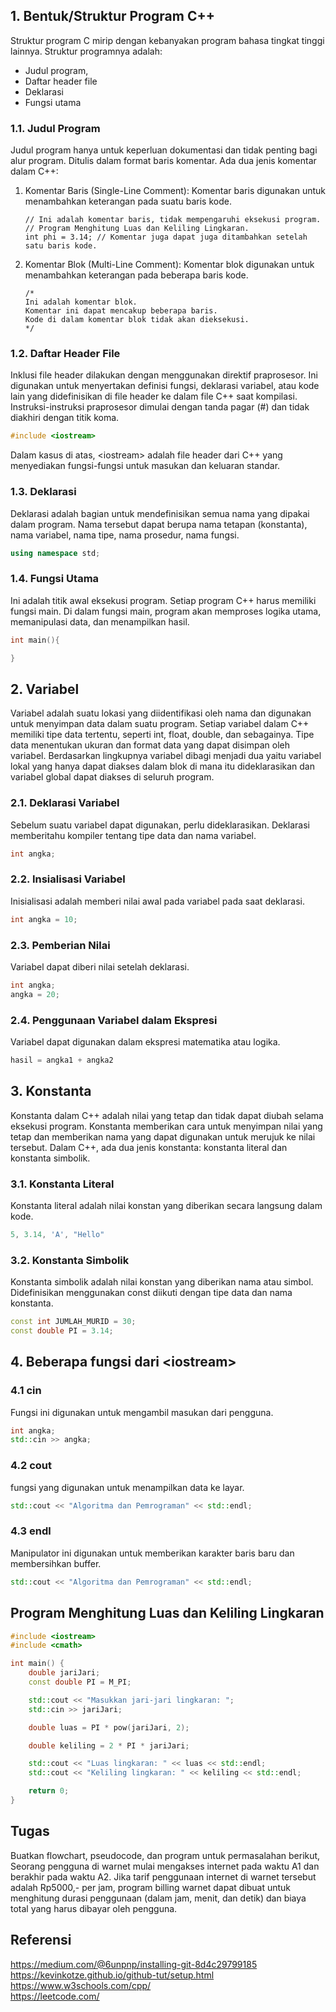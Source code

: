 ## 1. Bentuk/Struktur Program C++

Struktur program C mirip dengan kebanyakan program bahasa tingkat tinggi lainnya. Struktur programnya adalah:

- Judul program,
- Daftar header file
- Deklarasi
- Fungsi utama

### 1.1. Judul Program

Judul program hanya untuk keperluan dokumentasi dan tidak penting bagi alur program. Ditulis dalam format baris komentar. Ada dua jenis komentar dalam C++:

1.  Komentar Baris (Single-Line Comment):
    Komentar baris digunakan untuk menambahkan keterangan pada suatu baris kode.

        // Ini adalah komentar baris, tidak mempengaruhi eksekusi program.
        // Program Menghitung Luas dan Keliling Lingkaran.
        int phi = 3.14; // Komentar juga dapat juga ditambahkan setelah satu baris kode.

2.  Komentar Blok (Multi-Line Comment):
    Komentar blok digunakan untuk menambahkan keterangan pada beberapa baris kode.

        /*
        Ini adalah komentar blok.
        Komentar ini dapat mencakup beberapa baris.
        Kode di dalam komentar blok tidak akan dieksekusi.
        */

### 1.2. Daftar Header File

Inklusi file header dilakukan dengan menggunakan direktif praprosesor. Ini digunakan untuk menyertakan definisi fungsi, deklarasi variabel, atau kode lain yang didefinisikan di file header ke dalam file C++ saat kompilasi. Instruksi-instruksi praprosesor dimulai dengan tanda pagar (#) dan tidak diakhiri dengan titik koma.

```c++
#include <iostream>
```

Dalam kasus di atas, &lt;iostream&gt;
adalah file header dari C++ yang menyediakan fungsi-fungsi untuk masukan dan keluaran standar.

### 1.3. Deklarasi

Deklarasi adalah bagian untuk mendefinisikan semua nama yang dipakai dalam program. Nama
tersebut dapat berupa nama tetapan (konstanta), nama variabel, nama tipe, nama prosedur, nama
fungsi.

```c++
using namespace std;
```

### 1.4. Fungsi Utama

Ini adalah titik awal eksekusi program. Setiap program C++ harus memiliki fungsi main. Di dalam fungsi main, program akan memproses logika utama, memanipulasi data, dan menampilkan hasil.

```c++
int main(){

}
```

## 2. Variabel

Variabel adalah suatu lokasi yang diidentifikasi oleh nama dan digunakan untuk menyimpan data dalam suatu program. Setiap variabel dalam C++ memiliki tipe data tertentu, seperti int, float, double, dan sebagainya. Tipe data menentukan ukuran dan format data yang dapat disimpan oleh variabel. Berdasarkan lingkupnya variabel dibagi menjadi dua yaitu variabel lokal yang hanya dapat diakses dalam blok di mana itu dideklarasikan dan variabel global dapat diakses di seluruh program.

### 2.1. Deklarasi Variabel

Sebelum suatu variabel dapat digunakan, perlu dideklarasikan. Deklarasi memberitahu kompiler tentang tipe data dan nama variabel.

```c++
int angka;
```

### 2.2. Insialisasi Variabel

Inisialisasi adalah memberi nilai awal pada variabel pada saat deklarasi.

```c++
int angka = 10;
```

### 2.3. Pemberian Nilai

Variabel dapat diberi nilai setelah deklarasi.

```c++
int angka;
angka = 20;
```

### 2.4. Penggunaan Variabel dalam Ekspresi

Variabel dapat digunakan dalam ekspresi matematika atau logika.

```c++
hasil = angka1 + angka2
```

## 3. Konstanta

Konstanta dalam C++ adalah nilai yang tetap dan tidak dapat diubah selama eksekusi program. Konstanta memberikan cara untuk menyimpan nilai yang tetap dan memberikan nama yang dapat digunakan untuk merujuk ke nilai tersebut. Dalam C++, ada dua jenis konstanta: konstanta literal dan konstanta simbolik.

### 3.1. Konstanta Literal

Konstanta literal adalah nilai konstan yang diberikan secara langsung dalam kode.

```c++
5, 3.14, 'A', "Hello"
```

### 3.2. Konstanta Simbolik

Konstanta simbolik adalah nilai konstan yang diberikan nama atau simbol.
Didefinisikan menggunakan const diikuti dengan tipe data dan nama konstanta.

```c++
const int JUMLAH_MURID = 30;
const double PI = 3.14;
```

## 4. Beberapa fungsi dari &lt;iostream&gt;

### 4.1 cin

Fungsi ini digunakan untuk mengambil masukan dari pengguna.

```c++
int angka;
std::cin >> angka;
```

### 4.2 cout

fungsi yang digunakan untuk menampilkan data ke layar.

```c++
std::cout << "Algoritma dan Pemrograman" << std::endl;
```

### 4.3 endl

Manipulator ini digunakan untuk memberikan karakter baris baru dan membersihkan buffer.

```c++
std::cout << "Algoritma dan Pemrograman" << std::endl;
```

## Program Menghitung Luas dan Keliling Lingkaran

```c++
#include <iostream>
#include <cmath>

int main() {
    double jariJari;
    const double PI = M_PI;

    std::cout << "Masukkan jari-jari lingkaran: ";
    std::cin >> jariJari;

    double luas = PI * pow(jariJari, 2);

    double keliling = 2 * PI * jariJari;

    std::cout << "Luas lingkaran: " << luas << std::endl;
    std::cout << "Keliling lingkaran: " << keliling << std::endl;

    return 0;
}

```

## Tugas

Buatkan flowchart, pseudocode, dan program untuk permasalahan berikut, <br>
Seorang pengguna di warnet mulai mengakses internet pada waktu A1 dan berakhir pada waktu A2. Jika tarif penggunaan internet di warnet tersebut adalah Rp5000,- per jam, program billing warnet dapat dibuat untuk menghitung durasi penggunaan (dalam jam, menit, dan detik) dan biaya total yang harus dibayar oleh pengguna.

## Referensi

https://medium.com/@6unpnp/installing-git-8d4c29799185 <br>
https://kevinkotze.github.io/github-tut/setup.html <br>
https://www.w3schools.com/cpp/ <br>
https://leetcode.com/ <br>

